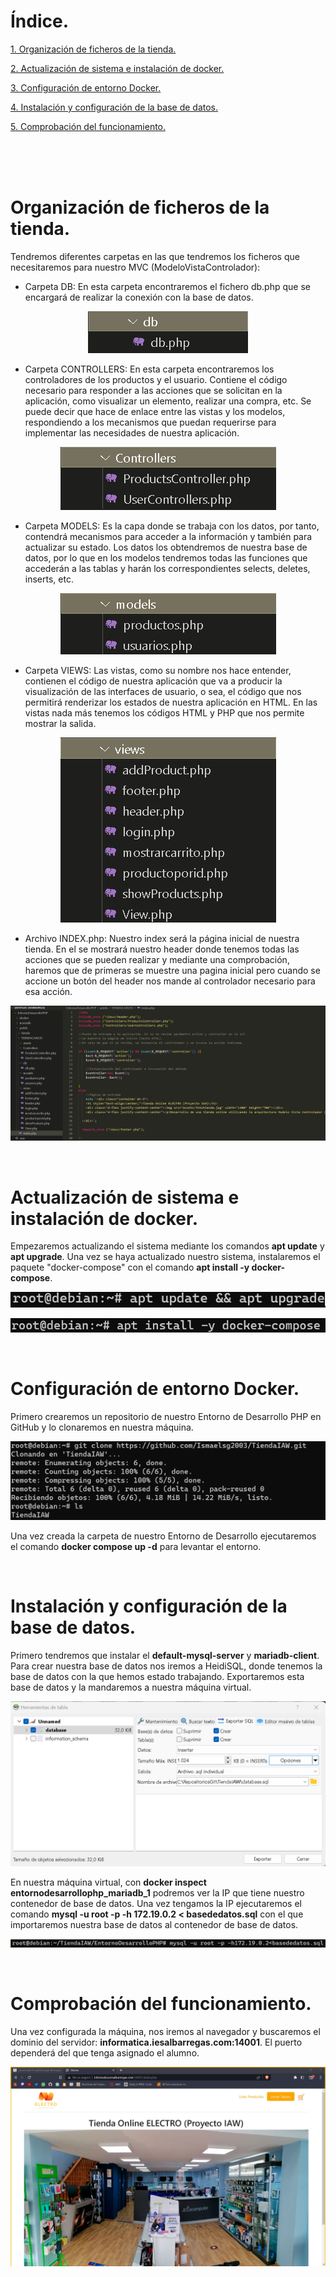 # Índice.

[1. Organización de ficheros de la tienda.](#1)

[2. Actualización de sistema e instalación de docker.](#2)

[3. Configuración de entorno Docker.](#3)

[4. Instalación y configuración de la base de datos.](#4)

[5. Comprobación del funcionamiento.](#5)

<br><br><br>
<a id="1"></a>

# Organización de ficheros de la tienda.

Tendremos diferentes carpetas en las que tendremos los ficheros que necesitaremos para nuestro MVC (ModeloVistaControlador):

- Carpeta DB: En esta carpeta encontraremos el fichero db.php que se encargará de realizar la conexión con la base de datos.

<p align="center">
  <img src="fotos/1.png">
</p>

- Carpeta CONTROLLERS: En esta carpeta encontraremos los controladores de los productos y el usuario. Contiene el código necesario para responder a las acciones que se solicitan en la aplicación, como visualizar un elemento, realizar una compra, etc. Se puede decir que hace de enlace entre las vistas y los modelos, respondiendo a los mecanismos que puedan requerirse para implementar las necesidades de nuestra aplicación.

<p align="center">
  <img src="fotos/2.png">
</p>

- Carpeta MODELS: Es la capa donde se trabaja con los datos, por tanto, contendrá mecanismos para acceder a la información y también para actualizar su estado. Los datos los obtendremos de nuestra base de datos, por lo que en los modelos tendremos todas las funciones que accederán a las tablas y harán los correspondientes selects, deletes, inserts, etc.

<p align="center">
  <img src="fotos/3.png">
</p>

- Carpeta VIEWS: Las vistas, como su nombre nos hace entender, contienen el código de nuestra aplicación que va a producir la visualización de las interfaces de usuario, o sea, el código que nos permitirá renderizar los estados de nuestra aplicación en HTML. En las vistas nada más tenemos los códigos HTML y PHP que nos permite mostrar la salida.

<p align="center">
  <img src="fotos/4.png">
</p>

- Archivo INDEX.php: Nuestro index será la página inicial de nuestra tienda. En el se mostrará nuestro header donde tenemos todas las acciones que se pueden realizar y mediante una comprobación, haremos que de primeras se muestre una pagina inicial pero cuando se accione un botón del header nos mande al controlador necesario para esa acción.

<p align="center">
  <img src="fotos/5.png">
</p>



<br>
<a id="2"></a>

# Actualización de sistema e instalación de docker.

Empezaremos actualizando el sistema mediante los comandos **apt update** y **apt upgrade**. Una vez se haya actualizado nuestro sistema, instalaremos el paquete "docker-compose" con el comando **apt install -y docker-compose**.

<p align="center">
  <img src="fotos/6.png">
</p>

<p align="center">
  <img src="fotos/7.png">
</p>

<br>
<a id="3"></a>

# Configuración de entorno Docker.

Primero crearemos un repositorio de nuestro Entorno de Desarrollo PHP en GitHub y lo clonaremos en nuestra máquina.

<p align="center">
  <img src="fotos/8.png">
</p>

Una vez creada la carpeta de nuestro Entorno de Desarrollo ejecutaremos el comando **docker compose up -d** para levantar el entorno.

<br>
<a id="4"></a>

# Instalación y configuración de la base de datos.

Primero tendremos que instalar el **default-mysql-server** y **mariadb-client**. Para crear nuestra base de datos nos iremos a HeidiSQL, donde tenemos la base de datos con la que hemos estado trabajando. Exportaremos esta base de datos y la mandaremos a nuestra máquina virtual.

<p align="center">
  <img src="fotos/9.png">
</p>

En nuestra máquina virtual, con **docker inspect entornodesarrollophp\_mariadb\_1** podremos ver la IP que tiene nuestro contenedor de base de datos. Una vez tengamos la IP ejecutaremos el comando **mysql -u root -p -h 172.19.0.2 < basededatos.sql** con el que importaremos nuestra base de datos al contenedor de base de datos.

<p align="center">
  <img src="fotos/10.png">
</p>

<br>
<a id="5"></a>

# Comprobación del funcionamiento.

Una vez configurada la máquina, nos iremos al navegador y buscaremos el dominio del servidor: **informatica.iesalbarregas.com:14001**. El puerto dependerá del que tenga asignado el alumno.

<p align="center">
  <img src="fotos/brave_JENDNMjxzR.jpg">
</p>
